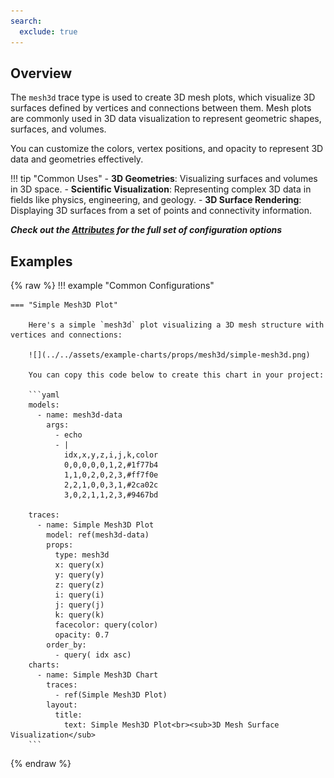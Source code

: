 ```yaml
---
search:
  exclude: true
---
```

<!--start-->
## Overview

The `mesh3d` trace type is used to create 3D mesh plots, which visualize 3D surfaces defined by vertices and connections between them. Mesh plots are commonly used in 3D data visualization to represent geometric shapes, surfaces, and volumes.

You can customize the colors, vertex positions, and opacity to represent 3D data and geometries effectively.

!!! tip "Common Uses"
    - **3D Geometries**: Visualizing surfaces and volumes in 3D space.
    - **Scientific Visualization**: Representing complex 3D data in fields like physics, engineering, and geology.
    - **3D Surface Rendering**: Displaying 3D surfaces from a set of points and connectivity information.

_**Check out the [Attributes](../configuration/Trace/Props/Mesh3D/#attributes) for the full set of configuration options**_

## Examples

{% raw %}
!!! example "Common Configurations"

    === "Simple Mesh3D Plot"

        Here's a simple `mesh3d` plot visualizing a 3D mesh structure with vertices and connections:

        ![](../../assets/example-charts/props/mesh3d/simple-mesh3d.png)

        You can copy this code below to create this chart in your project:

        ```yaml
        models:
          - name: mesh3d-data
            args:
              - echo
              - |
                idx,x,y,z,i,j,k,color
                0,0,0,0,0,1,2,#1f77b4
                1,1,0,2,0,2,3,#ff7f0e
                2,2,1,0,0,3,1,#2ca02c
                3,0,2,1,1,2,3,#9467bd

        traces:
          - name: Simple Mesh3D Plot
            model: ref(mesh3d-data)
            props:
              type: mesh3d
              x: query(x)
              y: query(y)
              z: query(z)
              i: query(i)
              j: query(j)
              k: query(k)
              facecolor: query(color)
              opacity: 0.7
            order_by: 
              - query( idx asc)
        charts:
          - name: Simple Mesh3D Chart
            traces:
              - ref(Simple Mesh3D Plot)
            layout:
              title:
                text: Simple Mesh3D Plot<br><sub>3D Mesh Surface Visualization</sub>
        ```

{% endraw %}
<!--end-->